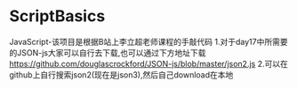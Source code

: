 # ScriptBasics
JavaScript-该项目是根据B站上李立超老师课程的手敲代码
1.对于day17中所需要的JSON-js大家可以自行去下载,也可以通过下方地址下载
https://github.com/douglascrockford/JSON-js/blob/master/json2.js 
2.可以在github上自行搜索json2(现在是json3),然后自己download在本地

